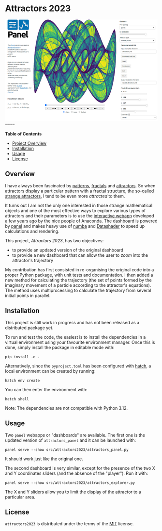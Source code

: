 # Attractors 2023


<img src="https://raw.githubusercontent.com/jobar8/attractors2023/master/docs/assets/images/panel_screenshot.png" alt="Attractors Panel" width="800" role="img">
-----

**Table of Contents**

- [Project Overview](#overview)
- [Installation](#installation)
- [Usage](#usage)
- [License](#license)

## Overview

I have always been fascinated by [patterns](https://en.wikipedia.org/wiki/Pattern), [fractals](https://en.wikipedia.org/wiki/Fractal)
and [attractors](https://en.wikipedia.org/wiki/Attractor).
So when attractors display a particular pattern with a fractal structure, the so-called [strange attractors](https://en.wikipedia.org/wiki/Attractor#Strange_attractor),
I tend to be even more *attracted* to them. 

It turns out I am not the only one interested in those strange mathematical objects and one of the most effective ways to explore various types of attractors and their parameters
is to use the [interactive webapp](https://attractors.pyviz.demo.anaconda.com/attractors_panel) developed a few years ago by the nice people of Anaconda. The dashboard is powered
by [panel](https://panel.holoviz.org/) and makes heavy use of [numba](https://numba.pydata.org/) and [Datashader](https://datashader.org) to speed up calculations and rendering.

This project, *Attractors 2023*, has two objectives:
- to provide an updated version of the original dashboard
- to provide a new dashboard that can allow the user to *zoom* into the attractor's trajectory

My contribution has first consisted in re-organising the original code into a proper Python package, with unit tests and documentation. I then added a new method for
calculating the trajectory (the set of points formed by the imaginary movement of a particle according to the attractor's equations). The method uses multiprocessing to calculate
the trajectory from several initial points in parallel.

## Installation

This project is still work in progress and has not been released as a distributed package yet.

To run and test the code, the easiest is to install the dependencies in a virtual environment using your favourite environment manager.
Once this is done, simply install the package in editable mode with:

```console
pip install -e .
```

Alternatively, since the `pyproject.toml` has been configured with [hatch](https://hatch.pypa.io/latest/), a local environment can be created by running:

```
hatch env create
```

You can then enter the environment with:

```
hatch shell
```

Note: The dependencies are not compatible with Python 3.12.

## Usage

Two `panel` webapps or "dashboards" are available. The first one is the updated version of `attractors_panel` and it can be launched with:

```console
panel serve --show src/attractors2023/attractors_panel.py
```

It should work just like the original one.

The second dashboard is very similar, except for the presence of the two X and Y coordinates sliders (and the absence of the "player"). Run it with:

```console
panel serve --show src/attractors2023/attractors_explorer.py
```

The X and Y sliders allow you to limit the display of the attractor to a particular area. 


## License

`attractors2023` is distributed under the terms of the [MIT](https://spdx.org/licenses/MIT.html) license.
